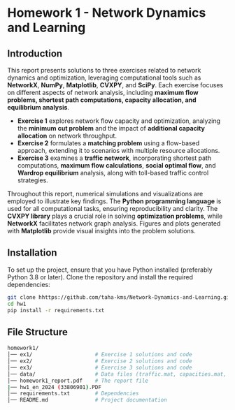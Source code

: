 # Homework 1 - Network Dynamics and Learning

## Introduction

This report presents solutions to three exercises related to network dynamics and optimization, leveraging computational tools such as **NetworkX**, **NumPy**, **Matplotlib**, **CVXPY**, and **SciPy**. Each exercise focuses on different aspects of network analysis, including **maximum flow problems, shortest path computations, capacity allocation, and equilibrium analysis**.

- **Exercise 1** explores network flow capacity and optimization, analyzing the **minimum cut problem** and the impact of **additional capacity allocation** on network throughput.
- **Exercise 2** formulates a **matching problem** using a flow-based approach, extending it to scenarios with multiple resource allocations.
- **Exercise 3** examines a **traffic network**, incorporating shortest path computations, **maximum flow calculations**, **social optimal flow**, and **Wardrop equilibrium** analysis, along with toll-based traffic control strategies.

Throughout this report, numerical simulations and visualizations are employed to illustrate key findings. The **Python programming language** is used for all computational tasks, ensuring reproducibility and clarity. The **CVXPY library** plays a crucial role in solving **optimization problems**, while **NetworkX** facilitates network graph analysis. Figures and plots generated with **Matplotlib** provide visual insights into the problem solutions.

## Installation

To set up the project, ensure that you have Python installed (preferably Python 3.8 or later). Clone the repository and install the required dependencies:

```bash
git clone hhttps://github.com/taha-kms/Network-Dynamics-and-Learning.git
cd hw1
pip install -r requirements.txt
```

## File Structure
```bash
homework1/
│── ex1/                    # Exercise 1 solutions and code
│── ex2/                    # Exercise 2 solutions and code
│── ex3/                    # Exercise 3 solutions and code
│── data/                   # Data files (traffic.mat, capacities.mat, etc.)
│── homework1_report.pdf    # The report file
|── hw1_en_2024 (33806901).PDF
│── requirements.txt        # Dependencies
│── README.md               # Project documentation
```